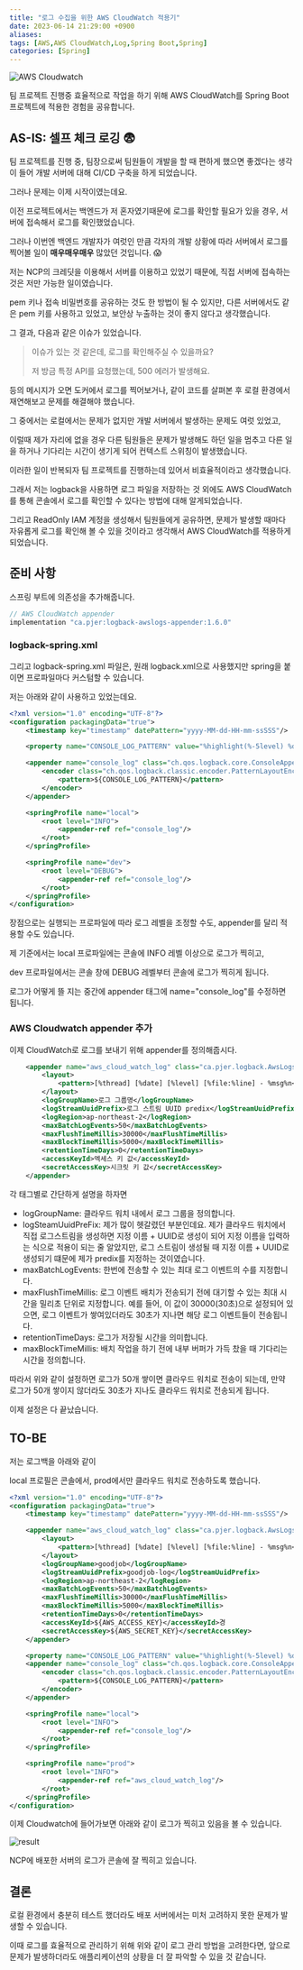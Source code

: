 ```yaml
---
title: "로그 수집을 위한 AWS CloudWatch 적용기"
date: 2023-06-14 21:29:00 +0900
aliases: 
tags: [AWS,AWS CloudWatch,Log,Spring Boot,Spring]
categories: [Spring]
---
```


![AWS Cloudwatch](/assets/img/2023-06-14-aws-cloudwatch/cloudwatch.webp)

팀 프로젝트 진행중 효율적으로 작업을 하기 위해 AWS CloudWatch를 Spring Boot 프로젝트에 적용한 경험을 공유합니다.

## AS-IS: 셀프 체크 로깅 :fearful:

팀 프로젝트를 진행 중, 팀장으로써 팀원들이 개발을 할 때 편하게 했으면 좋겠다는 생각이 들어 개발 서버에 대해 CI/CD 구축을 하게 되었습니다.

그러나 문제는 이제 시작이였는데요.

이전 프로젝트에서는 백엔드가 저 혼자였기때문에 로그를 확인할 필요가 있을 경우, 서버에 접속해서 로그를 확인했었습니다.

그러나 이번엔 백엔드 개발자가 여럿인 만큼 각자의 개발 상황에 따라 서버에서 로그를 찍어볼 일이 **매우매우매우** 많았던 것입니다. :scream:

저는 NCP의 크레딧을 이용해서 서버를 이용하고 있었기 때문에, 직접 서버에 접속하는 것은 저만 가능한 일이였습니다.

pem 키나 접속 비밀번호를 공유하는 것도 한 방법이 될 수 있지만, 다른 서버에서도 같은 pem 키를 사용하고 있었고, 보안상 누출하는 것이 좋지 않다고 생각했습니다.

그 결과, 다음과 같은 이슈가 있었습니다.

> 이슈가 있는 것 같은데, 로그를 확인해주실 수 있을까요?
>
> 저 방금 특정 API를 요청했는데, 500 에러가 발생해요.

등의 메시지가 오면 도커에서 로그를 찍어보거나, 같이 코드를 살펴본 후 로컬 환경에서 재연해보고 문제를 해결해야 했습니다.

그 중에서는 로컬에서는 문제가 없지만 개발 서버에서 발생하는 문제도 여럿 있었고,

이럴때 제가 자리에 없을 경우 다른 팀원들은 문제가 발생해도 하던 일을 멈추고 다른 일을 하거나 기다리는 시간이 생기게 되어 컨텍스트 스위칭이 발생했습니다.

이러한 일이 반복되자 팀 프로젝트를 진행하는데 있어서 비효율적이라고 생각했습니다.

그래서 저는 logback을 사용하면 로그 파일을 저장하는 것 외에도 AWS CloudWatch를 통해 콘솔에서 로그를 확인할 수 있다는 방법에 대해 알게되었습니다. 

그리고 ReadOnly IAM 계정을 생성해서 팀원들에게 공유하면, 문제가 발생할 때마다 자유롭게 로그를 확인해 볼 수 있을 것이라고 생각해서 AWS CloudWatch를 적용하게 되었습니다.

## 준비 사항

스프링 부트에 의존성을 추가해줍니다.

```java
// AWS CloudWatch appender
implementation "ca.pjer:logback-awslogs-appender:1.6.0"
```
### logback-spring.xml

그리고 logback-spring.xml 파일은, 원래 logback.xml으로 사용했지만 spring을 붙이면 프로파일마다 커스텀할 수 있습니다.

저는 아래와 같이 사용하고 있었는데요.

```xml
<?xml version="1.0" encoding="UTF-8"?>
<configuration packagingData="true">
    <timestamp key="timestamp" datePattern="yyyy-MM-dd-HH-mm-ssSSS"/>

    <property name="CONSOLE_LOG_PATTERN" value="%highlight(%-5level) %date [%thread] %cyan([%C{0} :: %M :: %L]) - %msg%n"/>

    <appender name="console_log" class="ch.qos.logback.core.ConsoleAppender">
        <encoder class="ch.qos.logback.classic.encoder.PatternLayoutEncoder">
            <pattern>${CONSOLE_LOG_PATTERN}</pattern>
        </encoder>
    </appender>

    <springProfile name="local">
        <root level="INFO">
            <appender-ref ref="console_log"/>
        </root>
    </springProfile>

    <springProfile name="dev">
        <root level="DEBUG">
            <appender-ref ref="console_log"/>
        </root>
    </springProfile>
</configuration>
```

장점으로는 실행되는 프로파일에 따라 로그 레벨을 조정할 수도, appender를 달리 적용할 수도 있습니다.

제 기준에서는 local 프로파일에는 콘솔에 INFO 레벨 이상으로 로그가 찍히고,

dev 프로파일에서는 콘솔 창에 DEBUG 레벨부터 콘솔에 로그가 찍히게 됩니다.

로그가 어떻게 뜰 지는 중간에 appender 태그에 name="console_log"를 수정하면 됩니다.

### AWS Cloudwatch appender 추가

이제 CloudWatch로 로그를 보내기 위해 appender를 정의해줍시다.

```xml
	<appender name="aws_cloud_watch_log" class="ca.pjer.logback.AwsLogsAppender">
        <layout>
            <pattern>[%thread] [%date] [%level] [%file:%line] - %msg%n</pattern>
        </layout>
        <logGroupName>로그 그룹명</logGroupName>
        <logStreamUuidPrefix>로그 스트림 UUID predix</logStreamUuidPrefix>
        <logRegion>ap-northeast-2</logRegion>
        <maxBatchLogEvents>50</maxBatchLogEvents>
        <maxFlushTimeMillis>30000</maxFlushTimeMillis>
        <maxBlockTimeMillis>5000</maxBlockTimeMillis>
        <retentionTimeDays>0</retentionTimeDays>
        <accessKeyId>엑세스 키 값</accessKeyId>
        <secretAccessKey>시크릿 키 값</secretAccessKey>
    </appender>
```

각 태그별로 간단하게 설명을 하자면

- logGroupName: 클라우드 워치 내에서 로그 그룹을 정의합니다.
- logSteamUuidPreFix: 제가 많이 헷갈렸던 부분인데요. 제가 클라우드 워치에서 직접 로그스트림을 생성하면 지정 이름 + UUID로 생성이 되어 지정 이름을 입력하는 식으로 적용이 되는 줄 알았지만, 로그 스트림이 생성될 때 지정 이름 + UUID로 생성되기 떄문에 제가 predix를 지정하는 것이였습니다.
- maxBatchLogEvents: 한번에 전송할 수 있는 최대 로그 이벤트의 수를 지정합니다.
- maxFlushTimeMillis: 로그 이벤트 배치가 전송되기 전에 대기할 수 있는 최대 시간을 밀리초 단위로 지정합니다. 예를 들어, 이 값이 30000(30초)으로 설정되어 있으면, 로그 이벤트가 쌓여있더라도 30초가 지나면 해당 로그 이벤트들이 전송됩니다.
- retentionTimeDays: 로그가 저장될 시간을 의미합니다.
- maxBlockTimeMillis: 배치 작업을 하기 전에 내부 버퍼가 가득 찼을 때 기다리는 시간을 정의합니다. 

따라서 위와 같이 설정하면 로그가 50개 쌓이면 클라우드 워치로 전송이 되는데, 만약 로그가 50개 쌓이지 않더라도 30초가 지나도 클라우드 워치로 전송되게 됩니다.

이제 설정은 다 끝났습니다.

## TO-BE

저는 로그백을 아래와 같이

local 프로필은 콘솔에서, prod에서만 클라우드 워치로 전송하도록 했습니다.

```xml
<?xml version="1.0" encoding="UTF-8"?>
<configuration packagingData="true">
    <timestamp key="timestamp" datePattern="yyyy-MM-dd-HH-mm-ssSSS"/>

    <appender name="aws_cloud_watch_log" class="ca.pjer.logback.AwsLogsAppender">
        <layout>
            <pattern>[%thread] [%date] [%level] [%file:%line] - %msg%n</pattern>
        </layout>
        <logGroupName>goodjob</logGroupName>
        <logStreamUuidPrefix>goodjob-log</logStreamUuidPrefix>
        <logRegion>ap-northeast-2</logRegion>
        <maxBatchLogEvents>50</maxBatchLogEvents>
        <maxFlushTimeMillis>30000</maxFlushTimeMillis>
        <maxBlockTimeMillis>5000</maxBlockTimeMillis>
        <retentionTimeDays>0</retentionTimeDays>
        <accessKeyId>${AWS_ACCESS_KEY}</accessKeyId>경
        <secretAccessKey>${AWS_SECRET_KEY}</secretAccessKey>
    </appender>

    <property name="CONSOLE_LOG_PATTERN" value="%highlight(%-5level) %date [%thread] %cyan([%C{0} :: %M :: %L]) - %msg%n"/>
    <appender name="console_log" class="ch.qos.logback.core.ConsoleAppender">
        <encoder class="ch.qos.logback.classic.encoder.PatternLayoutEncoder">
            <pattern>${CONSOLE_LOG_PATTERN}</pattern>
        </encoder>
    </appender>

    <springProfile name="local">
        <root level="INFO">
            <appender-ref ref="console_log"/>
        </root>
    </springProfile>

    <springProfile name="prod">
        <root level="INFO">
            <appender-ref ref="aws_cloud_watch_log"/>
        </root>
    </springProfile>
</configuration>
```

이제 Cloudwatch에 들어가보면 아래와 같이 로그가 찍히고 있음을 볼 수 있습니다.

![result](/assets/img/2023-06-14-aws-cloudwatch/result.webp)

NCP에 배포한 서버의 로그가 콘솔에 잘 찍히고 있습니다.

## 결론

로컬 환경에서 충분히 테스트 했더라도 배포 서버에서는 미처 고려하지 못한 문제가 발생할 수 있습니다.

이때 로그를 효율적으로 관리하기 위해 위와 같이 로그 관리 방법을 고려한다면, 앞으로 문제가 발생하더라도 애플리케이션의 상황을 더 잘 파악할 수 있을 것 같습니다.








